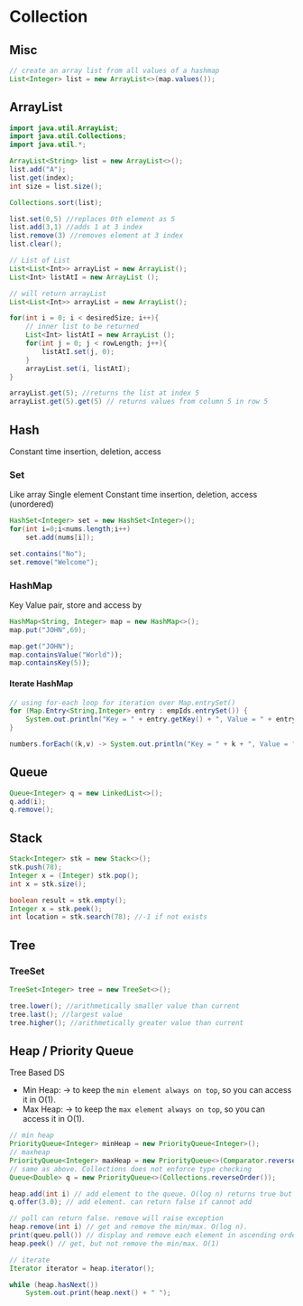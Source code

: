 # Collection

## Misc

```java
// create an array list from all values of a hashmap
List<Integer> list = new ArrayList<>(map.values());
```

## ArrayList

```java
import java.util.ArrayList;
import java.util.Collections;
import java.util.*;

ArrayList<String> list = new ArrayList<>();
list.add("A");
list.get(index);
int size = list.size();

Collections.sort(list);

list.set(0,5) //replaces 0th element as 5
list.add(3,1) //adds 1 at 3 index
list.remove(3) //removes element at 3 index
list.clear();

// List of List
List<List<Int>> arrayList = new ArrayList();
List<Int> listAtI = new ArrayList ();

// will return arrayList
List<List<Int>> arrayList = new ArrayList();

for(int i = 0; i < desiredSize; i++){
	// inner list to be returned
    List<Int> listAtI = new ArrayList ();
    for(int j = 0; j < rowLength; j++){
        listAtI.set(j, 0);
    }
    arrayList.set(i, listAtI);
}

arrayList.get(5); //returns the list at index 5
arrayList.get(5).get(5) // returns values from column 5 in row 5
```

## Hash

Constant time insertion, deletion, access

### Set

Like array Single element Constant time insertion, deletion, access (unordered)

```java
HashSet<Integer> set = new HashSet<Integer>();
for(int i=0;i<nums.length;i++)
	set.add(nums[i]);

set.contains("No");
set.remove("Welcome");
```

### HashMap

Key Value pair, store and access by

```java
HashMap<String, Integer> map = new HashMap<>();
map.put("JOHN",69);

map.get("JOHN");
map.containsValue("World"));
map.containsKey(5));
```

#### Iterate HashMap

```java
// using for-each loop for iteration over Map.entrySet()
for (Map.Entry<String,Integer> entry : empIds.entrySet()) {
	System.out.println("Key = " + entry.getKey() + ", Value = " + entry.getValue());
}

numbers.forEach((k,v) -> System.out.println("Key = " + k + ", Value = " + v));
```

## Queue

```java
Queue<Integer> q = new LinkedList<>();
q.add(i);
q.remove();
```

## Stack

```java
Stack<Integer> stk = new Stack<>();
stk.push(78);
Integer x = (Integer) stk.pop();
int x = stk.size();

boolean result = stk.empty();
Integer x = stk.peek();
int location = stk.search(78); //-1 if not exists
```

## Tree

### TreeSet

```java
TreeSet<Integer> tree = new TreeSet<>();

tree.lower(); //arithmetically smaller value than current
tree.last(); //largest value
tree.higher(); //arithmetically greater value than current
```

## Heap / Priority Queue

Tree Based DS

- Min Heap: -> to keep the `min element always on top`, so you can access it in O(1).
- Max Heap: -> to keep the `max element always on top`, so you can access it in O(1).

```java
// min heap
PriorityQueue<Integer> minHeap = new PriorityQueue<Integer>();
// maxheap
PriorityQueue<Integer> maxHeap = new PriorityQueue<>(Comparator.reverseOrder());
// same as above. Collections does not enforce type checking
Queue<Double> q = new PriorityQueue<>(Collections.reverseOrder());

heap.add(int i) // add element to the queue. O(log n) returns true but throws exception if cannot add
q.offer(3.0); // add element. can return false if cannot add

// poll can return false. remove will raise exception
heap.remove(int i) // get and remove the min/max. O(log n).
print(queu.poll()) // display and remove each element in ascending order
heap.peek() // get, but not remove the min/max. O(1)

// iterate
Iterator iterator = heap.iterator();

while (heap.hasNext())
    System.out.print(heap.next() + " ");
```
